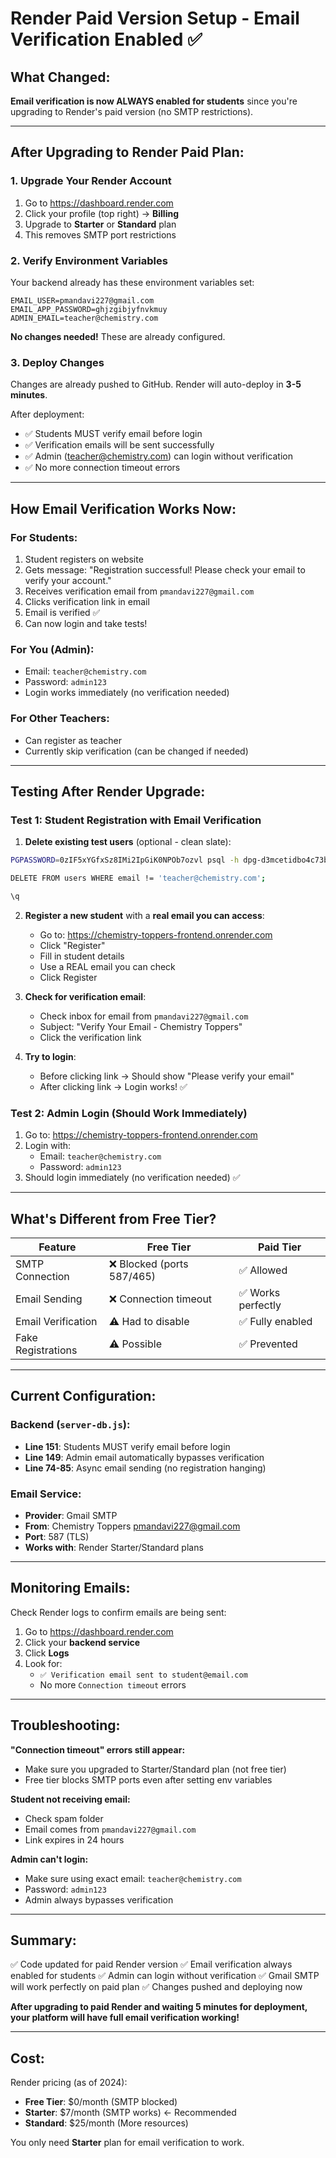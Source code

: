 # Render Paid Version Setup - Email Verification Enabled ✅

## What Changed:

**Email verification is now ALWAYS enabled for students** since you're upgrading to Render's paid version (no SMTP restrictions).

---

## After Upgrading to Render Paid Plan:

### 1. Upgrade Your Render Account

1. Go to https://dashboard.render.com
2. Click your profile (top right) → **Billing**
3. Upgrade to **Starter** or **Standard** plan
4. This removes SMTP port restrictions

### 2. Verify Environment Variables

Your backend already has these environment variables set:

```
EMAIL_USER=pmandavi227@gmail.com
EMAIL_APP_PASSWORD=ghjzgibjyfnvkmuy
ADMIN_EMAIL=teacher@chemistry.com
```

**No changes needed!** These are already configured.

### 3. Deploy Changes

Changes are already pushed to GitHub. Render will auto-deploy in **3-5 minutes**.

After deployment:
- ✅ Students MUST verify email before login
- ✅ Verification emails will be sent successfully
- ✅ Admin (teacher@chemistry.com) can login without verification
- ✅ No more connection timeout errors

---

## How Email Verification Works Now:

### For Students:
1. Student registers on website
2. Gets message: "Registration successful! Please check your email to verify your account."
3. Receives verification email from `pmandavi227@gmail.com`
4. Clicks verification link in email
5. Email is verified ✅
6. Can now login and take tests!

### For You (Admin):
- Email: `teacher@chemistry.com`
- Password: `admin123`
- Login works immediately (no verification needed)

### For Other Teachers:
- Can register as teacher
- Currently skip verification (can be changed if needed)

---

## Testing After Render Upgrade:

### Test 1: Student Registration with Email Verification

1. **Delete existing test users** (optional - clean slate):
```bash
PGPASSWORD=0zIF5xYGfxSz8IMi2IpGiK0NPOb7ozvl psql -h dpg-d3mcetidbo4c73boac30-a.oregon-postgres.render.com -U chemistry_test_db_user chemistry_test_db

DELETE FROM users WHERE email != 'teacher@chemistry.com';

\q
```

2. **Register a new student** with a **real email you can access**:
   - Go to: https://chemistry-toppers-frontend.onrender.com
   - Click "Register"
   - Fill in student details
   - Use a REAL email you can check
   - Click Register

3. **Check for verification email**:
   - Check inbox for email from `pmandavi227@gmail.com`
   - Subject: "Verify Your Email - Chemistry Toppers"
   - Click the verification link

4. **Try to login**:
   - Before clicking link → Should show "Please verify your email"
   - After clicking link → Login works! ✅

### Test 2: Admin Login (Should Work Immediately)

1. Go to: https://chemistry-toppers-frontend.onrender.com
2. Login with:
   - Email: `teacher@chemistry.com`
   - Password: `admin123`
3. Should login immediately (no verification needed) ✅

---

## What's Different from Free Tier?

| Feature | Free Tier | Paid Tier |
|---------|-----------|-----------|
| SMTP Connection | ❌ Blocked (ports 587/465) | ✅ Allowed |
| Email Sending | ❌ Connection timeout | ✅ Works perfectly |
| Email Verification | ⚠️ Had to disable | ✅ Fully enabled |
| Fake Registrations | ⚠️ Possible | ✅ Prevented |

---

## Current Configuration:

### Backend (`server-db.js`):
- **Line 151**: Students MUST verify email before login
- **Line 149**: Admin email automatically bypasses verification
- **Line 74-85**: Async email sending (no registration hanging)

### Email Service:
- **Provider**: Gmail SMTP
- **From**: Chemistry Toppers <pmandavi227@gmail.com>
- **Port**: 587 (TLS)
- **Works with**: Render Starter/Standard plans

---

## Monitoring Emails:

Check Render logs to confirm emails are being sent:

1. Go to https://dashboard.render.com
2. Click your **backend service**
3. Click **Logs**
4. Look for:
   - `✅ Verification email sent to student@email.com`
   - No more `Connection timeout` errors

---

## Troubleshooting:

**"Connection timeout" errors still appear:**
- Make sure you upgraded to Starter/Standard plan (not free tier)
- Free tier blocks SMTP ports even after setting env variables

**Student not receiving email:**
- Check spam folder
- Email comes from `pmandavi227@gmail.com`
- Link expires in 24 hours

**Admin can't login:**
- Make sure using exact email: `teacher@chemistry.com`
- Password: `admin123`
- Admin always bypasses verification

---

## Summary:

✅ Code updated for paid Render version
✅ Email verification always enabled for students
✅ Admin can login without verification
✅ Gmail SMTP will work perfectly on paid plan
✅ Changes pushed and deploying now

**After upgrading to paid Render and waiting 5 minutes for deployment, your platform will have full email verification working!**

---

## Cost:

Render pricing (as of 2024):
- **Free Tier**: $0/month (SMTP blocked)
- **Starter**: $7/month (SMTP works) ← Recommended
- **Standard**: $25/month (More resources)

You only need **Starter** plan for email verification to work.
